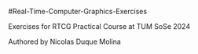 #Real-Time-Computer-Graphics-Exercises

Exercises for RTCG Practical Course at TUM SoSe 2024

Authored by Nicolas Duque Molina
